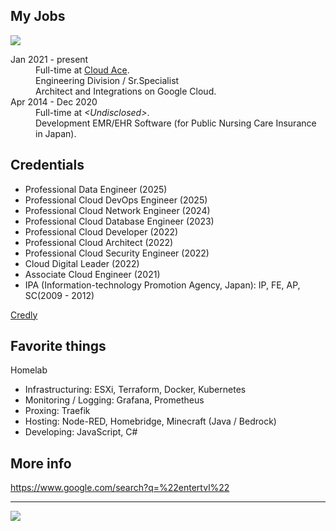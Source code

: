 <!--

[![](https://github-readme-stats.vercel.app/api?username=entertvl&count_private=true&show_icons=true&theme=tokyonight&hide_border=true)](https://github.com/anuraghazra/github-readme-stats)

---

-->

## My Jobs

![](https://img.shields.io/badge/new%20job-%20welcome-active?style=flat)

<dl>
  <dt>Jan 2021 - present</dt>
  <dd>Full-time at <a href="https://www.cloud-ace.com">Cloud Ace</a>.<br>Engineering Division /  Sr.Specialist<br>Architect and Integrations on Google Cloud.</dd>
  <dt>Apr 2014 - Dec 2020</dt>
  <dd>Full-time at <i>&lt;Undisclosed&gt;</i>.<br>Development EMR/EHR Software (for Public Nursing Care Insurance in Japan).</dd>
</dl>

## Credentials

- Professional Data Engineer (2025)
- Professional Cloud DevOps Engineer (2025)
- Professional Cloud Network Engineer (2024)
- Professional Cloud Database Engineer (2023)
- Professional Cloud Developer (2022)
- Professional Cloud Architect (2022)
- Professional Cloud Security Engineer (2022)
- Cloud Digital Leader (2022)
- Associate Cloud Engineer (2021)
- IPA (Information-technology Promotion Agency, Japan): IP, FE, AP, SC(2009 - 2012)

[Credly](https://www.credly.com/users/entertvl/badges)

## Favorite things

Homelab
- Infrastructuring: ESXi, Terraform, Docker, Kubernetes
- Monitoring / Logging: Grafana, Prometheus
- Proxing: Traefik
- Hosting: Node-RED, Homebridge, Minecraft (Java / Bedrock)
- Developing: JavaScript, C#

## More info

https://www.google.com/search?q=%22entertvl%22

<!--
**entertvl/entertvl** is a ✨ _special_ ✨ repository because its `README.md` (this file) appears on your GitHub profile.

Here are some ideas to get you started:

- 🔭 I’m currently working on ...
- 🌱 I’m currently learning ...
- 👯 I’m looking to collaborate on ...
- 🤔 I’m looking for help with ...
- 💬 Ask me about ...
- 📫 How to reach me: ...
- 😄 Pronouns: ...
- ⚡ Fun fact: ...
-->

---

![](https://komarev.com/ghpvc/?username=entertvl)
